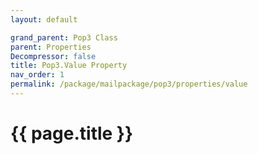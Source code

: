 ```yaml
---
layout: default

grand_parent: Pop3 Class
parent: Properties
Decompressor: false
title: Pop3.Value Property
nav_order: 1
permalink: /package/mailpackage/pop3/properties/value
---
```

# {{ page.title }}